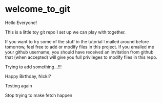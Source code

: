 # welcome_to_git

Hello Everyone!

This is a little toy git repo I set up we can play with together.

If you want to try some of the stuff in the tutorial I mailed around before tomorrow, feel free to add or modify files in this project. If you emailed me your github username, you should have received an invitation from github that (when accepted) will give you full privileges to modify files in this repo.

Trying to add something...!!!

Happy Birthday, Nick!?

Testing again

Stop trying to make fetch happen
